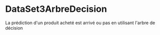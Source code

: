 # DataSet3ArbreDecision
La prédiction d'un produit acheté est arrivé ou pas en utilisant l'arbre de décision 
